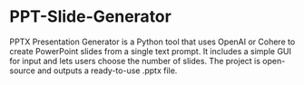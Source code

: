 # PPT-Slide-Generator
PPTX Presentation Generator is a Python tool that uses OpenAI or Cohere to create PowerPoint slides from a single text prompt. It includes a simple GUI for input and lets users choose the number of slides. The project is open-source and outputs a ready-to-use .pptx file.
